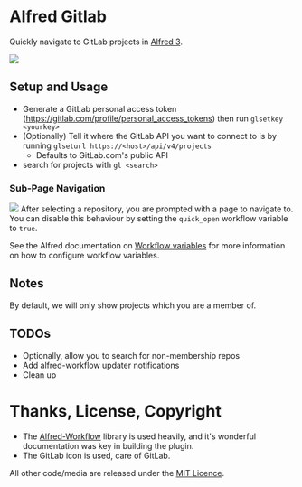 # Alfred Gitlab

Quickly navigate to GitLab projects in [Alfred 3][alfred].

![][sample]

## Setup and Usage
* Generate a GitLab personal access token (https://gitlab.com/profile/personal_access_tokens) then run `glsetkey <yourkey>`
* (Optionally) Tell it where the GitLab API you want to connect to is by running `glseturl https://<host>/api/v4/projects`
  * Defaults to GitLab.com's public API
* search for projects with `gl <search>`

### Sub-Page Navigation
![][sub-page]
After selecting a repository, you are prompted with a page to navigate to. You can disable this behaviour
by setting the `quick_open` workflow variable to `true`.

See the Alfred documentation on [Workflow variables][wf-vars] for more information on how to configure workflow variables.

## Notes
By default, we will only show projects which you are a member of.

## TODOs
* Optionally, allow you to search for non-membership repos
* Add alfred-workflow updater notifications
* Clean up 

# Thanks, License, Copyright

- The [Alfred-Workflow][alfred-workflow] library is used heavily, and it's wonderful documentation was key in building the plugin.
- The GitLab icon is used, care of GitLab.

All other code/media are released under the [MIT Licence][license].

[alfred]: http://www.alfredapp.com/
[alfred-workflow]: http://www.deanishe.net/alfred-workflow/
[wf-vars]: https://www.alfredapp.com/help/workflows/advanced/variables/
[license]: src/LICENSE.txt
[sample]: https://raw.github.com/lukewaite/alfred-gitlab/master/docs/sample.png
[sub-page]: https://raw.github.com/lukewaite/alfred-gitlab/master/docs/sub-page.png